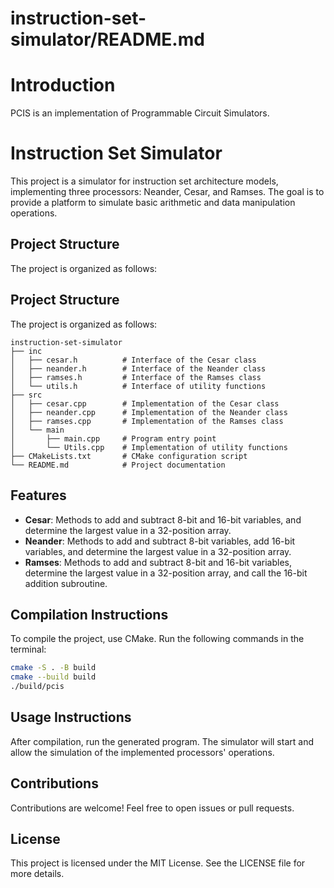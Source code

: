 # instruction-set-simulator/README.md
# Introduction

PCIS is an implementation of Programmable Circuit Simulators.

# Instruction Set Simulator

This project is a simulator for instruction set architecture models, implementing three processors: Neander, Cesar, and Ramses. The goal is to provide a platform to simulate basic arithmetic and data manipulation operations.

## Project Structure

The project is organized as follows:
## Project Structure

The project is organized as follows:

```
instruction-set-simulator
├── inc
│   ├── cesar.h          # Interface of the Cesar class
│   ├── neander.h        # Interface of the Neander class
│   ├── ramses.h         # Interface of the Ramses class
│   └── utils.h          # Interface of utility functions
├── src
│   ├── cesar.cpp        # Implementation of the Cesar class
│   ├── neander.cpp      # Implementation of the Neander class
│   ├── ramses.cpp       # Implementation of the Ramses class
│   └── main
│       ├── main.cpp     # Program entry point
│       └── Utils.cpp    # Implementation of utility functions
├── CMakeLists.txt       # CMake configuration script
└── README.md            # Project documentation
```

## Features

- **Cesar**: Methods to add and subtract 8-bit and 16-bit variables, and determine the largest value in a 32-position array.
- **Neander**: Methods to add and subtract 8-bit variables, add 16-bit variables, and determine the largest value in a 32-position array.
- **Ramses**: Methods to add and subtract 8-bit and 16-bit variables, determine the largest value in a 32-position array, and call the 16-bit addition subroutine.

## Compilation Instructions

To compile the project, use CMake. Run the following commands in the terminal:

```bash
cmake -S . -B build
cmake --build build
./build/pcis
```

## Usage Instructions

After compilation, run the generated program. The simulator will start and allow the simulation of the implemented processors' operations.

## Contributions

Contributions are welcome! Feel free to open issues or pull requests.

## License

This project is licensed under the MIT License. See the LICENSE file for more details.
